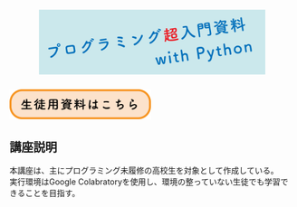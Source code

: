 <div align="center">
  <h1>
  <img src="./image/title.png" width="400px">
  </h1>
</div>

<a href="https://colab.research.google.com/github/taikis/introducting-python/blob/develop/google-colab/turtle/turtle.ipynb">
  <img src="./image/botton.png" width="250px">
</a>


## 講座説明

本講座は、主にプログラミング未履修の高校生を対象として作成している。  
実行環境はGoogle Colabratoryを使用し、環境の整っていない生徒でも学習できることを目指す。
